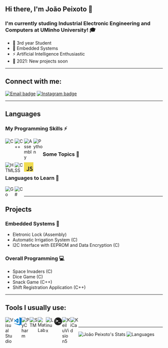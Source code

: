 ## Hi there, I'm João Peixoto 👋
### I'm currently studing Industrial Electronic Engineering and Computers at UMinho University! 🎓

- 🔭 3rd year Student
- 🌱 Embedded Systems
- ⚡ Artificial Intelligence Enthusiastic 
- 🥅 2021: New projects soon

---

## Connect with me:

[![Email badge](https://img.shields.io/badge/-Email-c71610?style=for-the-badge&logo=Gmail&logoColor=white)](mailto:joaopeixotooficial@gmail.com)
[![Instagram badge](https://img.shields.io/badge/-@joaopeixoto_01-critical?style=for-the-badge&logo=Instagram&logoColor=white)](https://www.instagram.com/joaopeixoto_01/)

---

## Languages 

### My Programming Skills ⚡
<img align="left" alt="C" width="30px" src="https://upload.wikimedia.org/wikipedia/commons/1/18/C_Programming_Language.svg" />
<img align="left" alt="C++" width="30px" src="https://upload.wikimedia.org/wikipedia/commons/1/18/ISO_C%2B%2B_Logo.svg" />
<img align="left" alt="Assembly" width="30px" src="https://cdn.fileinfo.com/img/icons/files/128/asm-5072.png" />
<img align="left" alt="Python" width="30px" src="https://upload.wikimedia.org/wikipedia/commons/thumb/c/c3/Python-logo-notext.svg/110px-Python-logo-notext.svg.png" />
</br>

### Some Topics 🧒
<img align="left" alt="HTML" width="30px" src="https://upload.wikimedia.org/wikipedia/commons/6/61/HTML5_logo_and_wordmark.svg" />
<img align="left" alt="CSS" width="30px" src="https://3.bp.blogspot.com/-oRSUw_TmO9o/XIb61m88fcI/AAAAAAAAIq0/vnxl2zzsXEQsnHI2fH4GjKu_ZT0urRo4wCK4BGAYYCw/s1600/icon%2Bcss%2B3.png" />
<img align="left" alt="JavaScript" width="30px" src="https://raw.githubusercontent.com/github/explore/80688e429a7d4ef2fca1e82350fe8e3517d3494d/topics/javascript/javascript.png" />
</br>

### Languages to Learn 🙏
<img align="left" alt="Go" width="30px" src="https://www.vectorlogo.zone/logos/golang/golang-ar21.svg" />
<img align="left" alt="C#" width="30px" src="https://brandeps.com/logo-download/C/C-Sharp-logo-vector-01.svg" />
</br>

---

## Projects 

### Embedded Systems 🚀
- Eletronic Lock (Assembly)
- Automatic Irrigation System (C)
- I2C Interface with EEPROM and Data Encryption (C)

### Overall Programming 💻
- Space Invaders (C)
- Dice Game (C)
- Snack Game (C++)
- Shift Registration Application (C++)

---

## Tools I usually use:

<img align="left" alt="Visual Studio" width="26px" src="https://upload.wikimedia.org/wikipedia/commons/5/59/Visual_Studio_Icon_2019.svg" />
<img align="left" alt="Visual Studio Code" width="26px" src="https://raw.githubusercontent.com/github/explore/80688e429a7d4ef2fca1e82350fe8e3517d3494d/topics/visual-studio-code/visual-studio-code.png" />
<img align="left" alt="PyCharm" width="26px" src="https://upload.wikimedia.org/wikipedia/commons/thumb/1/1d/PyCharm_Icon.svg/512px-PyCharm_Icon.svg.png" />
<img align="left" alt="STM" width="26px" src="https://www.cynetis-embedded.com/assets/svg/st-stm32-logo.svg" />
<img align="left" alt="MatLab" width="26px" src="https://upload.wikimedia.org/wikipedia/commons/2/21/Matlab_Logo.png" />
<img align="left" alt="Linux" width="26px" src="https://upload.wikimedia.org/wikipedia/commons/3/35/Tux.svg" />
<img align="left" alt="Terminal" width="26px" src="https://raw.githubusercontent.com/github/explore/80688e429a7d4ef2fca1e82350fe8e3517d3494d/topics/terminal/terminal.png" />
<img align="left" alt="Keil uVision5" width="26px" down="3px" src="https://upload.wikimedia.org/wikipedia/en/8/8d/Keil_logo.svg" />
<img align="left" alt="KiCad" width="26px" src="https://upload.wikimedia.org/wikipedia/commons/5/59/KiCad-Logo.svg" />

</br>

---

![João Peixoto's Stats](https://github-readme-stats.vercel.app/api?username=joaopeixoto13&&show_icons=true&title_color=ffffff&icon_color=bb2acf&text_color=daf7dc&bg_color=151515)
![Languages](https://github-readme-stats.vercel.app/api/top-langs/?username=joaopeixoto13&show_icons=true&theme=radical)



